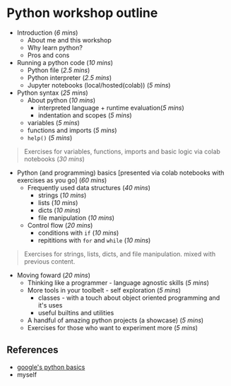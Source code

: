 # Python workshop outline

- Introduction (_6 mins_)
  - About me and this workshop
  - Why learn python?
  - Pros and cons
- Running a python code (_10 mins_)
  - Python file (_2.5 mins_)
  - Python interpreter (_2.5 mins_)
  - Jupyter notebooks (local/hosted(colab)) (_5 mins_)
- Python syntax (_25 mins_)
  - About python (_10 mins_)
    - interpreted language + runtime evaluation(_5 mins_)
    - indentation and scopes (_5 mins_)
  - variables (_5 mins_)
  - functions and imports (_5 mins_)
  - `help()` (_5 mins_)

> Exercises for variables, functions, imports and basic logic via colab notebooks (_30 mins_)

- Python (and programming) basics [presented via colab notebooks with exercises as you go] (_60 mins_)
  - Frequently used data structures (_40 mins_)
    - strings (_10 mins_)
    - lists (_10 mins_)
    - dicts (_10 mins_)
    - file manipulation (_10 mins_)
  - Control flow (_20 mins_)
    - conditions with `if` (_10 mins_)
    - repititions with `for` and `while` (_10 mins_)

> Exercises for strings, lists, dicts, and file manipulation. mixed with previous content.

- Moving foward (_20 mins_)
  - Thinking like a programmer - language agnostic skills (_5 mins_)
  - More tools in your toolbelt - self exploration (_5 mins_)
    - classes - with a touch about object oriented programming and it's uses
    - useful builtins and utilities
  - A handful of amazing python projects (a showcase) (_5 mins_)
  - Exercises for those who want to experiment more (_5 mins_)

## References

- [google's python basics](https://developers.google.com/edu/python)
- myself
